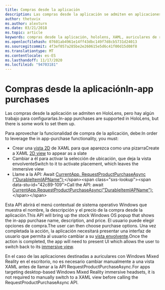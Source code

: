 ```yaml
---
title: Compras desde la aplicación
description: Las compras desde la aplicación se admiten en aplicaciones de realidad mixta, pero hay algún trabajo para configurarlas.
author: thetuvix
ms.author: alexturn
ms.date: 03/21/2018
ms.topic: article
keywords: compras desde la aplicación, hololens, XAML, auriculares de realidad mixta, auriculares de realidad mixta de Windows, auriculares de realidad virtual
ms.openlocfilehash: 07601ab4961e14ff43dbc149f7d8cb5731d24013
ms.sourcegitcommit: 4f3ef057a285be2e260615e5d6c41f00d15d08f8
ms.translationtype: MT
ms.contentlocale: es-ES
ms.lasthandoff: 11/17/2020
ms.locfileid: "94703181"
---
```

# <a name="in-app-purchases"></a><span data-ttu-id="42c89-104">Compras desde la aplicación</span><span class="sxs-lookup"><span data-stu-id="42c89-104">In-app purchases</span></span>

<span data-ttu-id="42c89-105">Las compras desde la aplicación se admiten en HoloLens, pero hay algún trabajo para configurarlas.</span><span class="sxs-lookup"><span data-stu-id="42c89-105">In-app purchases are supported in HoloLens, but there is some work to set them up.</span></span>

<span data-ttu-id="42c89-106">Para aprovechar la funcionalidad de compra de la aplicación, debe:</span><span class="sxs-lookup"><span data-stu-id="42c89-106">In order to leverage the in app-purchase functionality, you must:</span></span>
* <span data-ttu-id="42c89-107">Crear una [vista 2D](../design/app-views.md) de XAML para que aparezca como una pizarra</span><span class="sxs-lookup"><span data-stu-id="42c89-107">Create a XAML [2D view](../design/app-views.md) to appear as a slate</span></span>
* <span data-ttu-id="42c89-108">Cambiar a él para activar la selección de ubicación, que deja la vista envolvente</span><span class="sxs-lookup"><span data-stu-id="42c89-108">Switch to it to activate placement, which leaves the immersive view</span></span>
* <span data-ttu-id="42c89-109">Llame a la API: Await [CurrentApp. RequestProductPurchaseAsync ("DurableItemIAPName");](https://docs.microsoft.com/uwp/api/windows.applicationmodel.store.currentapp#Windows_ApplicationModel_Store_CurrentApp_RequestProductPurchaseAsync_System_String_)</span><span class="sxs-lookup"><span data-stu-id="42c89-109">Call the API: await [CurrentApp.RequestProductPurchaseAsync("DurableItemIAPName");](https://docs.microsoft.com/uwp/api/windows.applicationmodel.store.currentapp#Windows_ApplicationModel_Store_CurrentApp_RequestProductPurchaseAsync_System_String_)</span></span>

<span data-ttu-id="42c89-110">Esta API abrirá el menú contextual de sistema operativo Windows que muestra el nombre, la descripción y el precio de la compra desde la aplicación.</span><span class="sxs-lookup"><span data-stu-id="42c89-110">This API will bring up the stock Windows OS popup that shows the in-app purchase name, description, and price.</span></span> <span data-ttu-id="42c89-111">El usuario puede elegir opciones de compra.</span><span class="sxs-lookup"><span data-stu-id="42c89-111">The user can then choose purchase options.</span></span> <span data-ttu-id="42c89-112">Una vez completada la acción, la aplicación necesitará presentar una interfaz de usuario que permita al usuario cambiar a su [vista envolvente](../design/app-views.md).</span><span class="sxs-lookup"><span data-stu-id="42c89-112">Once the action is completed, the app will need to present UI which allows the user to switch back to its [immersive view](../design/app-views.md).</span></span>

<span data-ttu-id="42c89-113">En el caso de las aplicaciones destinadas a auriculares con Windows Mixed Reality en el escritorio, no es necesario cambiar manualmente a una vista XAML antes de llamar a la API RequestProductPurchaseAsync.</span><span class="sxs-lookup"><span data-stu-id="42c89-113">For apps targeting desktop-based Windows Mixed Reality immersive headsets, it is not required to manually switch to a XAML view before calling the RequestProductPurchaseAsync API.</span></span>
